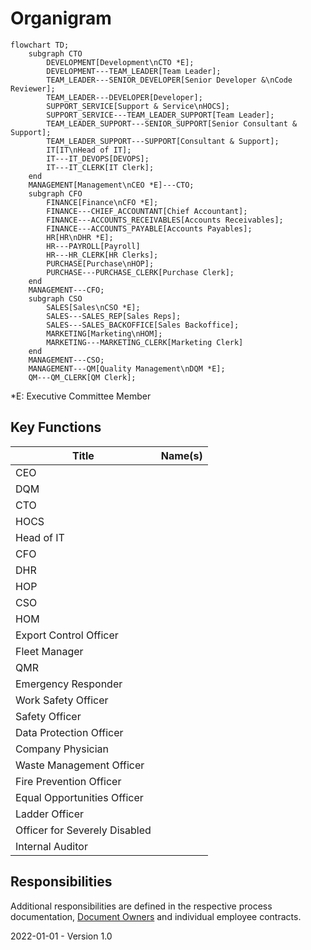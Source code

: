 # Organigram

```mermaid
flowchart TD;
    subgraph CTO
        DEVELOPMENT[Development\nCTO *E];
        DEVELOPMENT---TEAM_LEADER[Team Leader];
        TEAM_LEADER---SENIOR_DEVELOPER[Senior Developer &\nCode Reviewer];
        TEAM_LEADER---DEVELOPER[Developer];
        SUPPORT_SERVICE[Support & Service\nHOCS];
        SUPPORT_SERVICE---TEAM_LEADER_SUPPORT[Team Leader];
        TEAM_LEADER_SUPPORT---SENIOR_SUPPORT[Senior Consultant & Support];
        TEAM_LEADER_SUPPORT---SUPPORT[Consultant & Support];
        IT[IT\nHead of IT];
        IT---IT_DEVOPS[DEVOPS];
        IT---IT_CLERK[IT Clerk];
    end
    MANAGEMENT[Management\nCEO *E]---CTO;
    subgraph CFO
        FINANCE[Finance\nCFO *E];
        FINANCE---CHIEF_ACCOUNTANT[Chief Accountant];
        FINANCE---ACCOUNTS_RECEIVABLES[Accounts Receivables];
        FINANCE---ACCOUNTS_PAYABLE[Accounts Payables];
        HR[HR\nDHR *E];
        HR---PAYROLL[Payroll]
        HR---HR_CLERK[HR Clerks];
        PURCHASE[Purchase\nHOP];
        PURCHASE---PURCHASE_CLERK[Purchase Clerk];
    end
    MANAGEMENT---CFO;
    subgraph CSO
        SALES[Sales\nCSO *E];
        SALES---SALES_REP[Sales Reps];
        SALES---SALES_BACKOFFICE[Sales Backoffice];
        MARKETING[Marketing\nHOM];
        MARKETING---MARKETING_CLERK[Marketing Clerk]
    end
    MANAGEMENT---CSO;
    MANAGEMENT---QM[Quality Management\nDQM *E];
    QM---QM_CLERK[QM Clerk];
```

\*E: Executive Committee Member

## Key Functions

| Title                         | Name(s) |
| ----------------------------- | ------- |
| CEO                           |         |
| DQM                           |         |
| CTO                           |         |
| HOCS                          |         |
| Head of IT                    |         |
| CFO                           |         |
| DHR                           |         |
| HOP                           |         |
| CSO                           |         |
| HOM                           |         |
| Export Control Officer        |         |
| Fleet Manager                 |         |
| QMR                           |         |
| Emergency Responder           |         |
| Work Safety Officer           |         |
| Safety Officer                |         |
| Data Protection Officer       |         |
| Company Physician             |         |
| Waste Management Officer      |         |
| Fire Prevention Officer       |         |
| Equal Opportunities Officer   |         |
| Ladder Officer                |         |
| Officer for Severely Disabled |         |
| Internal Auditor              |         |

## Responsibilities

Additional responsibilities are defined in the respective process documentation, [Document Owners](./Document%20Owner.md) and individual employee contracts.



2022-01-01 - Version 1.0

